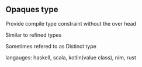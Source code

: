 ## Opaques type

<p class="fragment fade-in" align="left">Provide compile type constraint without the over head 
</p>
<p class="fragment fade-in" align="left">Similar to refined types</p>
<p class="fragment fade-in" align="left">Sometimes refered to as Distinct type</p>
<p class="fragment fade-in" align="left">langauges: haskell, scala, kotlin(value class), nim, rust</p>